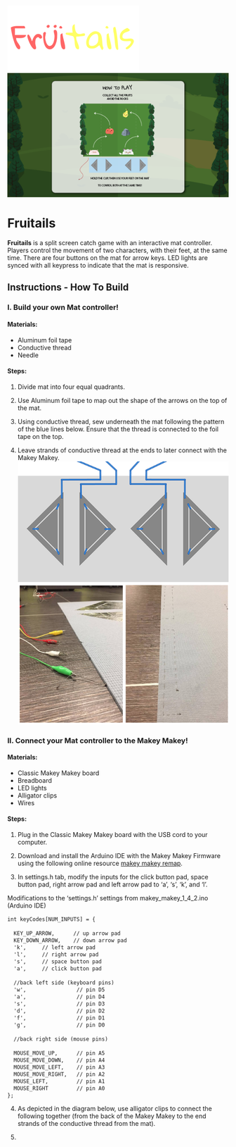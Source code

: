 ![fruitails logo](/_assets/logo_thumnail.png)
![game instruction screen](/_github/instruction_screen.png)

# Fruitails
**Fruitails** is a split screen catch game with an interactive mat controller. Players control the movement of two characters, with their feet, at the same time. There are four buttons on the mat for arrow keys. LED lights are synced with all keypress to indicate that the mat is responsive.

## Instructions - How To Build

### I. Build your own Mat controller!

#### Materials:
* Aluminum foil tape
* Conductive thread
* Needle

#### Steps:
1. Divide mat into four equal quadrants.

2. Use Aluminum foil tape to map out the shape of the arrows on the top of the mat.

3. Using conductive thread, sew underneath the mat following the pattern of the blue lines below. Ensure that the thread is connected to the foil tape on the top.

4. Leave strands of conductive thread at the ends to later connect with the Makey Makey.
![game instruction screen](/_github/conductive_thread.png)
![game instruction screen](/_github/mat_back.png)

### II. Connect your Mat controller to the Makey Makey!

#### Materials:
* Classic Makey Makey board
* Breadboard
* LED lights
* Alligator clips
* Wires

#### Steps:
1. Plug in the Classic Makey Makey board with the USB cord to your computer.

2. Download and install the Arduino IDE with the Makey Makey Firmware using the following online resource [makey makey remap](http://www.makeymakey.com/remap/).

3. In settings.h tab, modify the inputs for the click button pad, space button pad, right arrow pad and left arrow pad to ‘a’, ‘s’, ‘k’, and ‘l’.

Modifications to the ‘settings.h’ settings from makey_makey_1_4_2.ino (Arduino IDE)
```
int keyCodes[NUM_INPUTS] = {

  KEY_UP_ARROW,      // up arrow pad
  KEY_DOWN_ARROW,    // down arrow pad
  'k',     // left arrow pad
  'l',     // right arrow pad
  's',     // space button pad
  'a',     // click button pad

  //back left side (keyboard pins)
  'w',                // pin D5
  'a',                // pin D4
  's',                // pin D3
  'd',                // pin D2
  'f',                // pin D1
  'g',                // pin D0

  //back right side (mouse pins)

  MOUSE_MOVE_UP,      // pin A5
  MOUSE_MOVE_DOWN,    // pin A4
  MOUSE_MOVE_LEFT,    // pin A3
  MOUSE_MOVE_RIGHT,   // pin A2
  MOUSE_LEFT,         // pin A1
  MOUSE_RIGHT         // pin A0
};

```

4. As depicted in the diagram below, use alligator clips to connect the following together (from the back of the Makey Makey to the end strands of the conductive thread from the mat).

5. 

